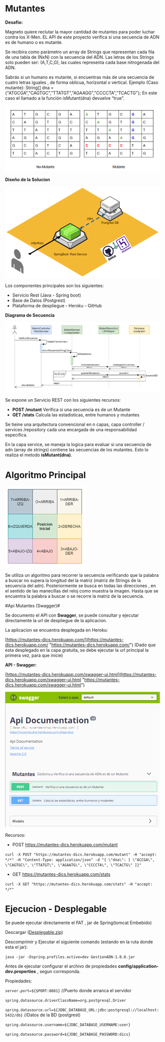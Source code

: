# Mutantes

**Desafio:**

Magneto quiere reclutar la mayor cantidad de mutantes para poder luchar
contra los X-Men.
EL API de este proyecto verifica si una secuencia de ADN es de 
humano o es mutante.

Se recibira como parámetro un array de Strings que representan cada fila de una tabla
de (NxN) con la secuencia del ADN. Las letras de los Strings solo pueden ser: (A,T,C,G), las
cuales representa cada base nitrogenada del ADN.

Sabrás si un humano es mutante, si encuentras más de una secuencia de cuatro letras
iguales , de forma oblicua, horizontal o vertical.
Ejemplo (Caso mutante):
String[] dna = {"ATGCGA","CAGTGC","TTATGT","AGAAGG","CCCCTA","TCACTG"};
En este caso el llamado a la función isMutant(dna) devuelve “true”.

![Matriz](doc/matriz.png)


**Diseño de la Solucion**

![](doc/mutantesComponentes.png)


Los componentes principales son los siguientes:

- Servicio Rest (Java - Spring boot)
- Base de Datos (Postgrest)
- Plataforma de despliegue - Heroku - GitHub


**Diagrama de Secuencia**

![](doc/mutantes-Secuencia.png)

Se expone un Servicio REST con los siguientes recursos:

- **POST /mutant**  Verifica si una secuencia es de un Mutante
- **GET /stats**    Calcula las estadisticas, entre humanos y mutantes

Se tieine una arquitectura convencional en n capas, capa controller / services /repository
cada una encargada de una responsabilidad especifica.

En la capa service, se maneja la logica para evaluar si una secuencia de adn (array de strings)  contiene las secuencias de los mutantes.
Esto lo realiza el metodo **isMutant(dna)**.


# Algoritmo Principal #
![](doc/algoritmo.png)

Se utiliza un algoritmo para recorrer la secuencia verificando que la palabra a buscar no supera la longitud del la matriz (matriz de Strings de la secuencia del adn).
Posteriormente se busca en todas las direcciones , en el sentido de las manecillas del reloj como muestra la imagen. Hasta que se encuentra la palabra a buscar o se recorre la matriz de la secuencia.


 


#Api Mutantes  (Swagger)#

Se documento el API  con **Swagger**, se puede consultar y ejecutar directamente  la url de despliegue de la aplicacion.

La aplicacion se encuentra desplegada en Heroku:

[https://mutantes-dics.herokuapp.com/](https://mutantes-dics.herokuapp.com/ "https://mutantes-dics.herokuapp.com/")  (Dado que esta desplegado en la capa gratuita, se debe ejecutar la url principal  la primera vez, para que inicie)

**API - Swagger:**

[https://mutantes-dics.herokuapp.com/swagger-ui.html](https://mutantes-dics.herokuapp.com/swagger-ui.html "https://mutantes-dics.herokuapp.com/swagger-ui.html")

![](doc/swagger.png)

Recursos:

- POST 
https://mutantes-dics.herokuapp.com/mutant

`curl -X POST "https://mutantes-dics.herokuapp.com/mutant" -H "accept: */*" -H "Content-Type: application/json" -d "{ \"dna\": [ \"ACCGA\", \"CAGTGC\", \"TTATGT\", \"AGAATG\", \"CCCCTA\", \"TCACTG\" ]}"`


- GET
https://mutantes-dics.herokuapp.com/stats

`curl -X GET "https://mutantes-dics.herokuapp.com/stats" -H "accept: */*"`



# Ejecucion - Desplegable #


Se puede ejecutar directamente el FAT , jar de Spring(tomcat Embebido)

Descargar (<a href="https://drive.google.com/file/d/1JEgFAsk4wcRtj7ZfCMBakVupKfRo3uEH/view?usp=sharing"  target="_blank">Desplegable.zip</a>)


Descomprimir y Ejecutar el siguiente comando (estando en la ruta donde esta el jar):


`java -jar -Dspring.profiles.active=dev GestionADN-1.0.0.jar`   


Antes de ejecutar configurar el archivo de propiedades 
**config/application-dev.properties** , segun corresponda.


Propiedades:



`server.port=${$PORT:8081}`  //Puerto donde arranca el servidor

`spring.datasource.driverClassName=org.postgresql.Driver`  

`spring.datasource.url=${JDBC_DATABASE_URL:jdbc:postgresql://localhost:5432/db}`  //Datos de la BD (postgrest)

`spring.datasource.username=${JDBC_DATABASE_USERNAME:user}`

`spring.datasource.password=${JDBC_DATABASE_PASSWORD:dics}`











